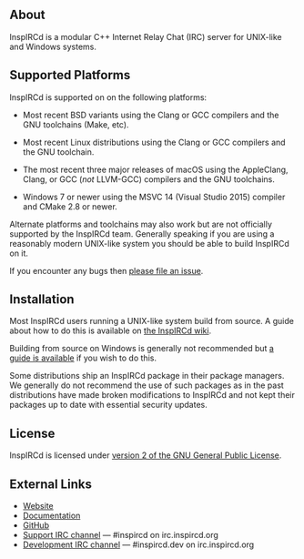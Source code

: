 ## About

InspIRCd is a modular C++ Internet Relay Chat (IRC) server for UNIX-like and Windows systems.

## Supported Platforms

InspIRCd is supported on on the following platforms:

- Most recent BSD variants using the Clang or GCC compilers and the GNU toolchains (Make, etc).

- Most recent Linux distributions using the Clang or GCC compilers and the GNU toolchain.

- The most recent three major releases of macOS using the AppleClang, Clang, or GCC (*not* LLVM-GCC) compilers and the GNU toolchains.

- Windows 7 or newer using the MSVC 14 (Visual Studio 2015) compiler and CMake 2.8 or newer.

Alternate platforms and toolchains may also work but are not officially supported by the InspIRCd team. Generally speaking if you are using a reasonably modern UNIX-like system you should be able to build InspIRCd on it.

If you encounter any bugs then [please file an issue](https://github.com/inspircd/inspircd/issues/new).

## Installation

Most InspIRCd users running a UNIX-like system build from source. A guide about how to do this is available on [the InspIRCd wiki](https://wiki.inspircd.org/Installation_From_Source).

Building from source on Windows is generally not recommended but [a guide is available](https://github.com/inspircd/inspircd/blob/master/win/README.txt) if you wish to do this.

<!--
TODO: uncomment this once we have binary packages for v3.

If you are running on CentOS 7, Debian 7, or Windows binary packages are available from [the downloads page](https://github.com/inspircd/inspircd/releases/latest).

A [Docker](https://www.docker.com) image is also available. See [the inspircd-docker repository](https://github.com/inspircd/inspircd-docker) for more information.
-->

Some distributions ship an InspIRCd package in their package managers. We generally do not recommend the use of such packages as in the past distributions have made broken modifications to InspIRCd and not kept their packages up to date with essential security updates.

## License

InspIRCd is licensed under [version 2 of the GNU General Public License](https://www.gnu.org/licenses/old-licenses/gpl-2.0-standalone.html).

## External Links

* [Website](https://www.inspircd.org)
* [Documentation](https://wiki.inspircd.org)
* [GitHub](https://github.com/inspircd)
* [Support IRC channel](https://kiwiirc.com/nextclient/irc.inspircd.org:+6697/#inspircd) &mdash; \#inspircd on irc.inspircd.org
* [Development IRC channel](https://kiwiirc.com/nextclient/irc.inspircd.org:+6697/#inspircd.dev) &mdash; \#inspircd.dev on irc.inspircd.org
